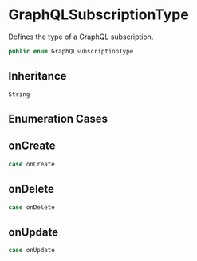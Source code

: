 # GraphQLSubscriptionType

Defines the type of a GraphQL subscription.

``` swift
public enum GraphQLSubscriptionType
```

## Inheritance

`String`

## Enumeration Cases

## onCreate

``` swift
case onCreate
```

## onDelete

``` swift
case onDelete
```

## onUpdate

``` swift
case onUpdate
```
